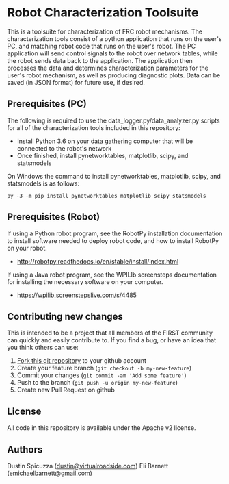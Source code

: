 Robot Characterization Toolsuite
================================

This is a toolsuite for characterization of FRC robot mechanisms.  The characterization tools consist
of a python application that runs on the user's PC, and matching robot code that runs on the user's
robot.  The PC application will send control signals to the robot over network tables, while the robot
sends data back to the application.  The application then processes the data and determines 
characterization parameters for the user's robot mechanism, as well as producing diagnostic plots.  Data
can be saved (in JSON format) for future use, if desired.

Prerequisites (PC)
------------------

The following is required to use the data_logger.py/data_analyzer.py scripts for all
of the characterization tools included in this repository:

* Install Python 3.6 on your data gathering computer that will be connected to
  the robot's network
* Once finished, install pynetworktables, matplotlib, scipy, and statsmodels

On Windows the command to install pynetworktables, matplotlib, scipy, and statsmodels 
is as follows:

    py -3 -m pip install pynetworktables matplotlib scipy statsmodels

Prerequisites (Robot)
---------------------

If using a Python robot program, see the RobotPy installation documentation to
install software needed to deploy robot code, and how to install RobotPy on
your robot.

* http://robotpy.readthedocs.io/en/stable/install/index.html

If using a Java robot program, see the WPILIb screensteps documentation for
installing the necessary software on your computer.

* https://wpilib.screenstepslive.com/s/4485

Contributing new changes
------------------------

This is intended to be a project that all members of the FIRST community can
quickly and easily contribute to. If you find a bug, or have an idea that you
think others can use:

1. [Fork this git repository](https://github.com/robotpy/robot-characterization/fork) to your github account
2. Create your feature branch (`git checkout -b my-new-feature`)
3. Commit your changes (`git commit -am 'Add some feature'`)
4. Push to the branch (`git push -u origin my-new-feature`)
5. Create new Pull Request on github

License
-------

All code in this repository is available under the Apache v2 license.

Authors
-------

Dustin Spicuzza (dustin@virtualroadside.com)
Eli Barnett (emichaelbarnett@gmail.com)
